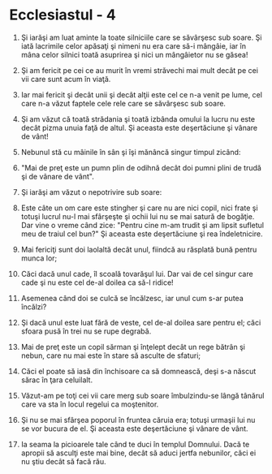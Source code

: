 # Ecclesiastul - 4

1. Şi iarăşi am luat aminte la toate silniciile care se săvârşesc sub soare. Şi iată lacrimile celor apăsaţi şi nimeni nu era care să-i mângâie, iar în mâna celor silnici toată asuprirea şi nici un mângâietor nu se găsea!

2. Şi am fericit pe cei ce au murit în vremi străvechi mai mult decât pe cei vii care sunt acum în viaţă.

3. Iar mai fericit şi decât unii şi decât alţii este cel ce n-a venit pe lume, cel care n-a văzut faptele cele rele care se săvârşesc sub soare.

4. Şi am văzut că toată strădania şi toată izbânda omului la lucru nu este decât pizma unuia faţă de altul. Şi aceasta este deşertăciune şi vânare de vânt!

5. Nebunul stă cu mâinile în sân şi îşi mănâncă singur timpul zicând:

6. "Mai de preţ este un pumn plin de odihnă decât doi pumni plini de trudă şi de vânare de vânt".

7. Şi iarăşi am văzut o nepotrivire sub soare:

8. Este câte un om care este stingher şi care nu are nici copil, nici frate şi totuşi lucrul nu-l mai sfârşeşte şi ochii lui nu se mai satură de bogăţie. Dar vine o vreme când zice: "Pentru cine m-am trudit şi am lipsit sufletul meu de traiul cel bun?" Şi aceasta este deşertăciune şi rea îndeletnicire.

9. Mai fericiţi sunt doi laolaltă decât unul, fiindcă au răsplată bună pentru munca lor;

10. Căci dacă unul cade, îl scoală tovarăşul lui. Dar vai de cel singur care cade şi nu este cel de-al doilea ca să-l ridice!

11. Asemenea când doi se culcă se încălzesc, iar unul cum s-ar putea încălzi?

12. Şi dacă unul este luat fără de veste, cel de-al doilea sare pentru el; căci sfoara pusă în trei nu se rupe degrabă.

13. Mai de preţ este un copil sărman şi înţelept decât un rege bătrân şi nebun, care nu mai este în stare să asculte de sfaturi;

14. Căci el poate să iasă din închisoare ca să domnească, deşi s-a născut sărac în ţara celuilalt.

15. Văzut-am pe toţi cei vii care merg sub soare îmbulzindu-se lângă tânărul care va sta în locul regelui ca moştenitor.

16. Şi nu se mai sfârşea poporul în fruntea căruia era; totuşi urmaşii lui nu se vor bucura de el. Şi aceasta este deşertăciune şi vânare de vânt.

17. Ia seama la picioarele tale când te duci în templul Domnului. Dacă te apropii să asculţi este mai bine, decât să aduci jertfa nebunilor, căci ei nu ştiu decât să facă rău.

